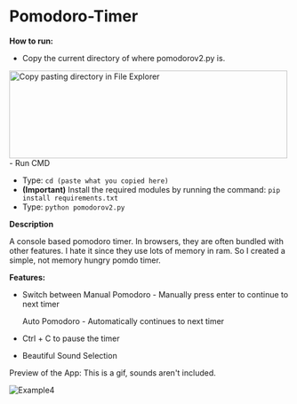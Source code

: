# Pomodoro-Timer

**How to run:**

- Copy the current directory of where pomodorov2.py is.

<img src="https://user-images.githubusercontent.com/85435538/129130515-8625f725-7b4e-43ba-8d4f-21b3d44c2277.gif" alt="Copy pasting directory in File Explorer" width="500" height='158'/>
- Run CMD

- Type:  `cd (paste what you copied here)`
- **(Important)** Install the required modules by running the command: `pip install requirements.txt`
- Type:  `python pomodorov2.py`

**Description**

A console based pomodoro timer. In browsers, they are often bundled with other features. I hate it since they use lots of memory in ram. 
So I created a simple, not memory hungry pomdo timer.


**Features:**

- Switch between 
  Manual Pomodoro - Manually press enter to continue to next timer

  Auto Pomodoro - Automatically continues to next timer

- Ctrl + C to pause the timer
- Beautiful Sound Selection

Preview of the App:
This is a gif, sounds aren't included.

![Example4](https://user-images.githubusercontent.com/85435538/129162800-84b3216c-8d40-4cd0-ab9a-c35cbc6aaed4.gif)
